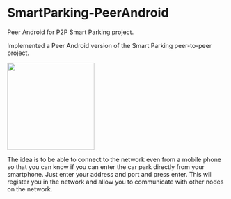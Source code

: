 # SmartParking-PeerAndroid
Peer Android for P2P Smart Parking project. 

Implemented a Peer Android version of the Smart Parking peer-to-peer project.

<img src="https://user-images.githubusercontent.com/59747500/125692866-2eb2e4d8-1ba1-4ac7-8f4a-d31cc2ec118e.jpeg" width="200" />

The idea is to be able to connect to the network even from a mobile phone so that you can know if you can enter the car park directly from your smartphone.
Just enter your address and port and press enter. This will register you in the network and allow you to communicate with other nodes on the network.

